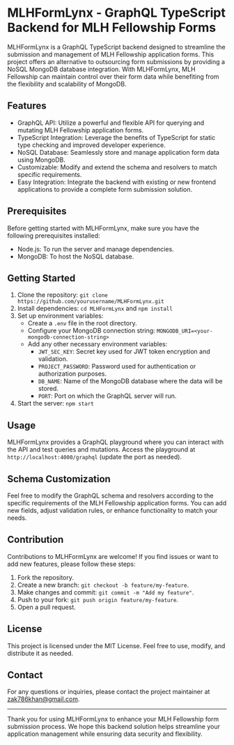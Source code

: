 # MLHFormLynx - GraphQL TypeScript Backend for MLH Fellowship Forms

MLHFormLynx is a GraphQL TypeScript backend designed to streamline the submission and management of MLH Fellowship application forms. This project offers an alternative to outsourcing form submissions by providing a NoSQL MongoDB database integration. With MLHFormLynx, MLH Fellowship can maintain control over their form data while benefiting from the flexibility and scalability of MongoDB.

## Features

- GraphQL API: Utilize a powerful and flexible API for querying and mutating MLH Fellowship application forms.
- TypeScript Integration: Leverage the benefits of TypeScript for static type checking and improved developer experience.
- NoSQL Database: Seamlessly store and manage application form data using MongoDB.
- Customizable: Modify and extend the schema and resolvers to match specific requirements.
- Easy Integration: Integrate the backend with existing or new frontend applications to provide a complete form submission solution.

## Prerequisites

Before getting started with MLHFormLynx, make sure you have the following prerequisites installed:

- Node.js: To run the server and manage dependencies.
- MongoDB: To host the NoSQL database.

## Getting Started

1. Clone the repository: `git clone https://github.com/yourusername/MLHFormLynx.git`
2. Install dependencies: `cd MLHFormLynx` and `npm install`
3. Set up environment variables:
   - Create a `.env` file in the root directory.
   - Configure your MongoDB connection string: `MONGODB_URI=<your-mongodb-connection-string>`
   - Add any other necessary environment variables:
     - `JWT_SEC_KEY`: Secret key used for JWT token encryption and validation.
     - `PROJECT_PASSWORD`: Password used for authentication or authorization purposes.
     - `DB_NAME`: Name of the MongoDB database where the data will be stored.
     - `PORT`: Port on which the GraphQL server will run.
4. Start the server: `npm start`

## Usage

MLHFormLynx provides a GraphQL playground where you can interact with the API and test queries and mutations. Access the playground at `http://localhost:4000/graphql` (update the port as needed).

## Schema Customization

Feel free to modify the GraphQL schema and resolvers according to the specific requirements of the MLH Fellowship application forms. You can add new fields, adjust validation rules, or enhance functionality to match your needs.

## Contribution

Contributions to MLHFormLynx are welcome! If you find issues or want to add new features, please follow these steps:

1. Fork the repository.
2. Create a new branch: `git checkout -b feature/my-feature`.
3. Make changes and commit: `git commit -m "Add my feature"`.
4. Push to your fork: `git push origin feature/my-feature`.
5. Open a pull request.

## License

This project is licensed under the MIT License. Feel free to use, modify, and distribute it as needed.

## Contact

For any questions or inquiries, please contact the project maintainer at zak786khan@gmail.com.

---

Thank you for using MLHFormLynx to enhance your MLH Fellowship form submission process. We hope this backend solution helps streamline your application management while ensuring data security and flexibility.